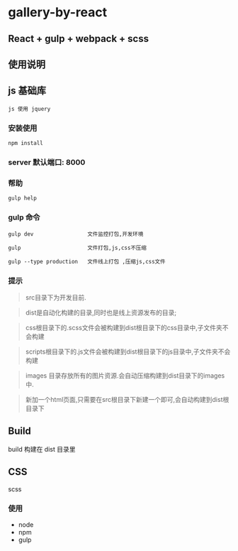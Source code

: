 # gallery-by-react
## React + gulp + webpack + scss

## 使用说明 ##

## js 基础库 ##

```
js 使用 jquery
```

###  安装使用 ###

```
npm install
```

### server 默认端口: 8000 ###

### 帮助  ###


```
gulp help
```

### gulp 命令 ###

```
gulp dev			     文件监控打包,开发环境

gulp 	                 文件打包,js,css不压缩

gulp --type production	 文件线上打包	,压缩js,css文件

```

### 提示 ###

> src目录下为开发目前.

> dist是自动化构建的目录,同时也是线上资源发布的目录;

> css根目录下的.scss文件会被构建到dist根目录下的css目录中,子文件夹不会构建

> scripts根目录下的.js文件会被构建到dist根目录下的js目录中,子文件夹不会构建

> images 目录存放所有的图片资源.会自动压缩构建到dist目录下的images中.

> 新加一个html页面,只需要在src根目录下新建一个即可,会自动构建到dist根目录下

## Build  ##

build 构建在 dist 目录里




## CSS ##

scss



### 使用  ###
* node
* npm
* gulp